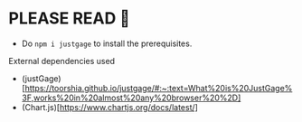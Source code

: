 # PLEASE READ 🚨

* Do `npm i justgage` to install the prerequisites.

External dependencies used

* (justGage)[https://toorshia.github.io/justgage/#:~:text=What%20is%20JustGage%3F,works%20in%20almost%20any%20browser%20%2D]
* (Chart.js)[https://www.chartjs.org/docs/latest/]
